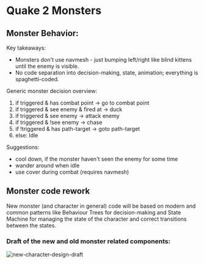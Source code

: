 # Quake 2 Monsters

## Monster Behavior:

Key takeaways:
 * Monsters don't use navmesh - just bumping left/right like blind kittens until the enemy is visible.
 * No code separation into decision-making, state, animation; everything is spaghetti-coded.

Generic monster decision overview:

1. if triggered & has combat point -> go to combat point
2. if triggered & see enemy & fired at -> duck 
3. if triggered & see enemy -> attack enemy
4. if triggered & !see enemy -> chase
5. if !triggered & has path-target -> goto path-target
6. else: Idle

Suggestions:
 - cool down, if the monster haven't seen the enemy for some time
 - wander around when idle
 - use cover during combat (requires navmesh)

## Monster code rework

New monster (and character in general) code will be based on modern and common patterns like 
Behaviour Trees for decision-making and State Machine for managing the state of the character 
and correct transitions between the states.

### Draft of the new and old monster related components:
![](/home/daniil/GameDev/quake/q2/jake2/info/new-character-design-draft.png "new-character-design-draft")